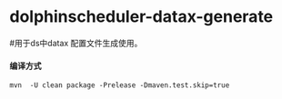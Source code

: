 # dolphinscheduler-datax-generate

#用于ds中datax 配置文件生成使用。


#### 编译方式
```
mvn  -U clean package -Prelease -Dmaven.test.skip=true
```
